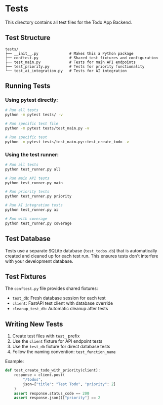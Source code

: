 # Tests

This directory contains all test files for the Todo App Backend.

## Test Structure

```
tests/
├── __init__.py              # Makes this a Python package
├── conftest.py              # Shared test fixtures and configuration
├── test_main.py             # Tests for main API endpoints
├── test_priority.py         # Tests for priority functionality
└── test_ai_integration.py   # Tests for AI integration
```

## Running Tests

### Using pytest directly:
```bash
# Run all tests
python -m pytest tests/ -v

# Run specific test file
python -m pytest tests/test_main.py -v

# Run specific test
python -m pytest tests/test_main.py::test_create_todo -v
```

### Using the test runner:
```bash
# Run all tests
python test_runner.py all

# Run main API tests
python test_runner.py main

# Run priority tests
python test_runner.py priority

# Run AI integration tests
python test_runner.py ai

# Run with coverage
python test_runner.py coverage
```

## Test Database

Tests use a separate SQLite database (`test_todos.db`) that is automatically created and cleaned up for each test run. This ensures tests don't interfere with your development database.

## Test Fixtures

The `conftest.py` file provides shared fixtures:

- `test_db`: Fresh database session for each test
- `client`: FastAPI test client with database override
- `cleanup_test_db`: Automatic cleanup after tests

## Writing New Tests

1. Create test files with `test_` prefix
2. Use the `client` fixture for API endpoint tests
3. Use the `test_db` fixture for direct database tests
4. Follow the naming convention: `test_function_name`

Example:
```python
def test_create_todo_with_priority(client):
    response = client.post(
        "/todos",
        json={"title": "Test Todo", "priority": 2}
    )
    assert response.status_code == 200
    assert response.json()["priority"] == 2
```
